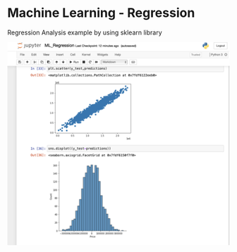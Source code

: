 # Machine Learning - Regression
Regression Analysis example by using sklearn library 

![](results_ML_analysis.png)
